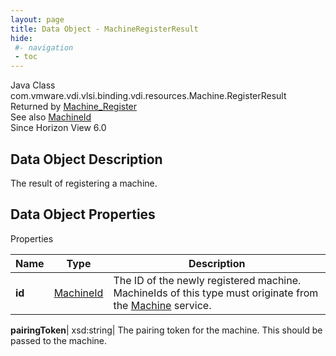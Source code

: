 ```yaml
---
layout: page
title: Data Object - MachineRegisterResult
hide:
 #- navigation
 - toc
---
```






Java Class
    com.vmware.vdi.vlsi.binding.vdi.resources.Machine.RegisterResult  
Returned by
     [Machine_Register](vdi.resources.Machine.md#register)  
See also
     [MachineId](vdi.entity.MachineId.md)  
Since 
    Horizon View 6.0

## Data Object Description 

The result of registering a machine. 

## Data Object Properties

Properties

Name |  Type |  Description   
---|---|---  
**id**| [MachineId](vdi.entity.MachineId.md)|  The ID of the newly registered machine. MachineIds of this type must originate from the [Machine](vdi.resources.Machine.md) service.   
  
**pairingToken**|  xsd:string|  The pairing token for the machine. This should be passed to the machine.   
  
  
  
  
  
  

